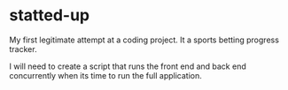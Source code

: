 # statted-up

My first legitimate attempt at a coding project. It a sports betting progress tracker.

I will need to create a script that runs the front end and back end concurrently when its time to run the full application.

